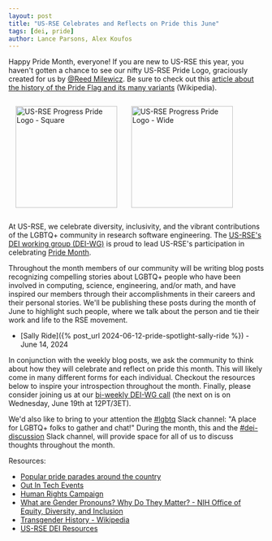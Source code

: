 ```yaml
---
layout: post
title: "US-RSE Celebrates and Reflects on Pride this June"
tags: [dei, pride]
author: Lance Parsons, Alex Koufos
---
```


Happy Pride Month, everyone! If you are new to US-RSE this year, you haven't
gotten a chance to see our nifty US-RSE Pride Logo, graciously created for us
by [@Reed Milewicz](https://usrse.slack.com/team/U02J6HG7E81). Be sure to check
out this [article about the history of the Pride Flag and its many
variants](https://en.wikipedia.org/wiki/Rainbow_flag_(LGBT)#Variations)
(Wikipedia).

<a href="https://github.com/USRSE/logo/tree/master/current_logo/pride"><img
src="{{ site.baseurl }}/assets/img/USRSE_Pride_6ColorChevronsSquare.png"
alt="US-RSE Progress Pride Logo - Square" style="height:200px; float:left;
padding: 1em"></a>

<a href="https://github.com/USRSE/logo/tree/master/current_logo/pride"><img
src="{{ site.baseurl }}/assets/img/USRSE_Pride_6ColorChevronsFull.png"
alt="US-RSE Progress Pride Logo - Wide" style="height:200px; padding: 1em"></a>

At US-RSE, we celebrate diversity, inclusivity, and the vibrant contributions
of the LGBTQ+ community in research software engineering. The [US-RSE's DEI
working group (DEI-WG)](https://us-rse.org/wg/dei/) is proud to lead US-RSE's
participation in celebrating [Pride
Month](https://www.loc.gov/lgbt-pride-month/).

Throughout the month members of our community will be writing blog posts
recognizing compelling stories about LGBTQ+ people who have been involved in
computing, science, engineering, and/or math, and have inspired our members
through their accomplishments in their careers and their personal stories.
We'll be publishing these posts during the month of June to highlight such
people, where we talk about the person and tie their work and life to the RSE
movement.

* [Sally Ride]({% post_url 2024-06-12-pride-spotlight-sally-ride %}) -
  June 14, 2024

In conjunction with the weekly blog posts, we ask the community to think about
how they will celebrate and reflect on pride this month. This will likely come
in many different forms for each individual. Checkout the resources below to
inspire your introspection throughout the month. Finally, please consider
joining us at our [bi-weekly DEI-WG
call](https://us-rse.org/events/repeated/dei-working-group-call/) (the next on
is on Wednesday, June 19th at 12PT/3ET).

We'd also like to bring to your attention the
[#lgbtq](https://usrse.slack.com/archives/C056NFHET97) Slack channel: "A place
for LGBTQ+ folks to gather and chat!" During the month, this and the
[#dei-discussion](https://usrse.slack.com/archives/C01C8CJQ7AP) Slack
channel, will provide space for all of us to discuss thoughts throughout
the month.

Resources:

* [Popular pride parades around the country](https://travel.usnews.com/features/top-pride-parades-and-celebrations-in-the-us)
* [Out In Tech Events](https://outintech.com/events/)
* [Human Rights Campaign](https://www.hrc.org/)
* [What are Gender Pronouns? Why Do They Matter? - NIH Office of Equity, Diversity, and Inclusion](https://www.edi.nih.gov/blog/communities/what-are-gender-pronouns-why-do-they-matter)
* [Transgender History - Wikipedia](https://en.wikipedia.org/wiki/Transgender_history)
* [US-RSE DEI Resources](https://docs.google.com/spreadsheets/d/e/2PACX-1vRwwTmM29KHDXd7s5clv1EcwITxPMNi7yIyaBUS_rwvJw87yHqgMDJU-kANFZQ1W2y3sz9GHoizmh7v/pubhtml?gid=0&single=true)
